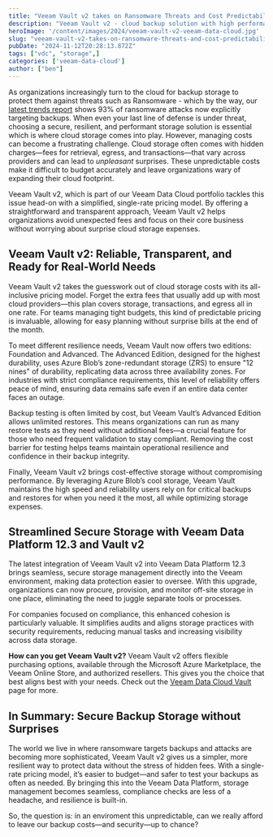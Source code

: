 ```yaml
---
title: "Veeam Vault v2 takes on Ransomware Threats and Cost Predictability"
description: "Veeam Vault v2 - cloud backup solution with high performance and transparent pricing, Seamlessly integrated into Veeam Data Platform 12.3, it ensures secure, resilient data protection and easy compliance."
heroImage: '/content/images/2024/veeam-vault-v2-veeam-data-cloud.jpg'
slug: "veeam-vault-v2-takes-on-ransomware-threats-and-cost-predictability"
pubDate: "2024-11-12T20:28:13.872Z"
tags: ["vdc", "storage",] 
categories: ['veeam-data-cloud']
author: ["ben"]
---
```


As organizations increasingly turn to the cloud for backup storage to protect them against threats such as Ransomware - which by the way, our [latest trends report](https://go.veeam.com/wp-ransomware-trends-report-2024) shows 93% of ransomware attacks now explicitly targeting backups. When even your last line of defense is under threat, choosing a secure, resilient, and performant storage solution is essential which is where cloud storage comes into play. However, managing costs can become a frustrating challenge. Cloud storage often comes with hidden charges—fees for retrieval, egress, and transactions—that vary across providers and can lead to *unpleasant* surprises. These unpredictable costs make it difficult to budget accurately and leave organizations wary of expanding their cloud footprint.

Veeam Vault v2, which is part of our Veeam Data Cloud portfolio tackles this issue head-on with a simplified, single-rate pricing model. By offering a straightforward and transparent approach, Veeam Vault v2 helps organizations avoid unexpected fees and focus on their core business without worrying about surprise cloud storage expenses.

## Veeam Vault v2: Reliable, Transparent, and Ready for Real-World Needs

Veeam Vault v2 takes the guesswork out of cloud storage costs with its all-inclusive pricing model. Forget the extra fees that usually add up with most cloud providers—this plan covers storage, transactions, and egress all in one rate. For teams managing tight budgets, this kind of predictable pricing is invaluable, allowing for easy planning without surprise bills at the end of the month.

To meet different resilience needs, Veeam Vault now offers two editions: Foundation and Advanced. The Advanced Edition, designed for the highest durability, uses Azure Blob’s zone-redundant storage (ZRS) to ensure "12 nines" of durability, replicating data across three availability zones. For industries with strict compliance requirements, this level of reliability offers peace of mind, ensuring data remains safe even if an entire data center faces an outage.

Backup testing is often limited by cost, but Veeam Vault’s Advanced Edition allows unlimited restores. This means organizations can run as many restore tests as they need without additional fees—a crucial feature for those who need frequent validation to stay compliant. Removing the cost barrier for testing helps teams maintain operational resilience and confidence in their backup integrity.

Finally, Veeam Vault v2 brings cost-effective storage without compromising performance. By leveraging Azure Blob’s cool storage, Veeam Vault maintains the high speed and reliability users rely on for critical backups and restores for when you need it the most, all while optimizing storage expenses.

## Streamlined Secure Storage with Veeam Data Platform 12.3 and Vault v2
The latest integration of Veeam Vault v2 into Veeam Data Platform 12.3 brings seamless, secure storage management directly into the Veeam environment, making data protection easier to oversee. With this upgrade, organizations can now procure, provision, and monitor off-site storage in one place, eliminating the need to juggle separate tools or processes.

For companies focused on compliance, this enhanced cohesion is particularly valuable. It simplifies audits and aligns storage practices with security requirements, reducing manual tasks and increasing visibility across data storage.

**How can you get Veeam Vault v2?** Veeam Vault v2 offers flexible purchasing options, available through the Microsoft Azure Marketplace, the Veeam Online Store, and authorized resellers. This gives you the choice that best aligns best with your needs. Check out the [Veeam Data Cloud Vault](https://www.veeam.com/products/veeam-data-cloud/cloud-storage-vault.html) page for more.

## In Summary: Secure Backup Storage without Surprises
The world we live in where ransomware targets backups and attacks are becoming more sophisticated, Veeam Vault v2 gives us a simpler, more resilient way to protect data without the stress of hidden fees. With a single-rate pricing model, it’s easier to budget—and safer to test your backups as often as needed. By bringing this into the Veeam Data Platform, storage management becomes seamless, compliance checks are less of a headache, and resilience is built-in. 

So, the question is: in an enviroment this unpredictable, can we really afford to leave our backup costs—and security—up to chance?